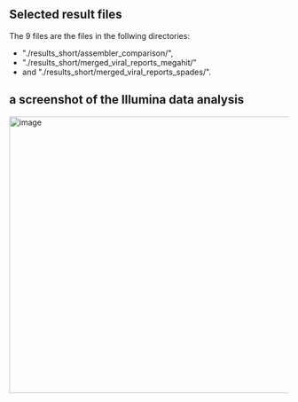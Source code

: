## Selected result files
The 9 files are the files in the follwing directories:    
- "./results_short/assembler_comparison/",   
- "./results_short/merged_viral_reports_megahit/"   
- and "./results_short/merged_viral_reports_spades/".  


## a screenshot of the Illumina data analysis

<img width="600" height="500" alt="image" src="https://github.com/user-attachments/assets/fecb5e18-8349-4f75-9a36-950258845df9" />  

